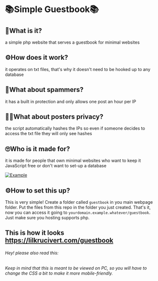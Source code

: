 # 📚Simple Guestbook📚

## 📒What is it?
a simple php website that serves a guestbook for minimal websites

## ⚙️How does it work?
it operates on txt files, that's why it doesn't need to be hooked up to any database

## 👺What about spammers?
it has a built in protection and only allows one post an hour per IP

## 🕵️‍♂️What about posters privacy?
the script automatically hashes the IPs so even if someone decides to access the txt file they will only see hashes

## 🙄Who is it made for?
it is made for people that own minimal websites who want to keep it JavaScript free or don't want to set-up a database

<a href="https://ibb.co/n1T5dsW"><img src="https://i.ibb.co/X59v0Zw/Example.gif" alt="Example" border="0"></a>

## ⚙️How to set this up?
This is very simple! Create a folder called ```guestbook``` in you main webpage folder. Put the files from this repo in the folder you just created. That's it, now you can access it going to ```yourdomain.example.whatever/guestbook```. Just make sure you hosting supports php.

## This is how it looks https://lilkrucivert.com/guestbook

###### Hey! please also read this:
###### Keep in mind that this is meant to be viewed on PC, so you will have to change the CSS a bit to make it more mobile-friendly.
